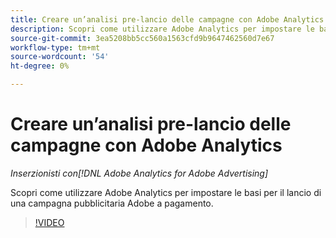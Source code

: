 ```yaml
---
title: Creare un’analisi pre-lancio delle campagne con Adobe Analytics
description: Scopri come utilizzare Adobe Analytics per impostare le basi per il lancio di una campagna pubblicitaria Adobe a pagamento.
source-git-commit: 3ea5208bb5cc560a1563cfd9b9647462560d7e67
workflow-type: tm+mt
source-wordcount: '54'
ht-degree: 0%

---
```


# Creare un’analisi pre-lancio delle campagne con Adobe Analytics

*Inserzionisti con[!DNL Adobe Analytics for Adobe Advertising]*

Scopri come utilizzare Adobe Analytics per impostare le basi per il lancio di una campagna pubblicitaria Adobe a pagamento.

>[!VIDEO](https://video.tv.adobe.com/v/33501)
